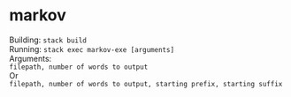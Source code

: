 # markov
Building: 
`stack build`  
Running:
`stack exec markov-exe [arguments]`  
Arguments:  
`filepath, number of words to output`  
Or  
`filepath, number of words to output, starting prefix, starting suffix`
